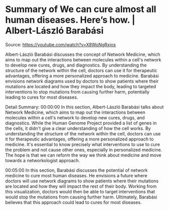 # Summary of We can cure almost all human diseases. Here’s how. | Albert-László Barabási

Source: https://youtube.com/watch?v=X8WoNgRxjos

Albert-László Barabási discusses the concept of Network Medicine, which aims to map out the interactions between molecules within a cell's network to develop new cures, drugs, and diagnostics. By understanding the structure of the network within the cell, doctors can use it for therapeutic advantages, offering a more personalized approach to medicine. Barabási envisions network diagrams used by doctors to show patients where their mutations are located and how they impact the body, leading to targeted interventions to stop mutations from causing further harm, potentially leading to cures for most diseases.

Detail Summary: 
00:00:00
In this section, Albert-László Barabási talks about Network Medicine, which aims to map out the interactions between molecules within a cell's network to develop new cures, drugs, and diagnostics. While the Human Genome Project provided a list of genes in the cells, it didn't give a clear understanding of how the cell works. By understanding the structure of the network within the cell, doctors can use it for therapeutic advantages, offering a more personalized approach to medicine. It's essential to know precisely what interventions to use to cure the problem and not cause other ones, especially in personalized medicine. The hope is that we can reform the way we think about medicine and move towards a networkologist approach.

00:05:00
In this section, Barabási discusses the potential of network medicine to cure most human diseases. He envisions a future where doctors will use network diagrams to show patients where their mutations are located and how they will impact the rest of their body. Working from this visualization, doctors would then be able to target interventions that would stop the mutations from causing further harm. Ultimately, Barabási believes that this approach could lead to cures for most diseases.

